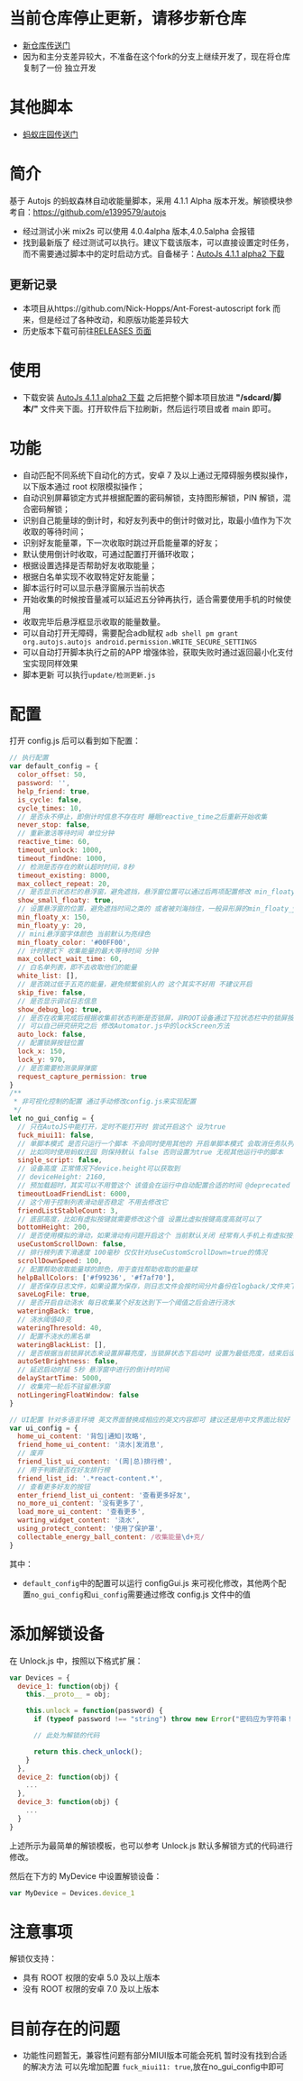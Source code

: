 # 当前仓库停止更新，请移步新仓库
- [新仓库传送门](https://github.com/TonyJiangWJ/Ant-Forest)
- 因为和主分支差异较大，不准备在这个fork的分支上继续开发了，现在将仓库复制了一份 独立开发
# 其他脚本
- [蚂蚁庄园传送门](https://github.com/TonyJiangWJ/Ant-Manor)
# 简介

基于 Autojs 的蚂蚁森林自动收能量脚本，采用 4.1.1 Alpha 版本开发。解锁模块参考自：https://github.com/e1399579/autojs

- 经过测试小米 mix2s 可以使用 4.0.4alpha 版本,4.0.5alpha 会报错
- 找到最新版了 经过测试可以执行。建议下载该版本，可以直接设置定时任务，而不需要通过脚本中的定时启动方式。自备梯子：[AutoJs 4.1.1 alpha2 下载](https://www.dropbox.com/s/pe3w53k0fugo1fa/Autojs%204.1.1%20Alpha2.apk?dl=0)

## 更新记录

- 本项目从https://github.com/Nick-Hopps/Ant-Forest-autoscript fork 而来，但是经过了各种改动，和原版功能差异较大
- 历史版本下载可前往[RELEASES 页面](https://github.com/TonyJiangWJ/Ant-Forest-autoscript/releases)

# 使用

- 下载安装 [AutoJs 4.1.1 alpha2 下载](https://www.dropbox.com/s/pe3w53k0fugo1fa/Autojs%204.1.1%20Alpha2.apk?dl=0) 之后把整个脚本项目放进 **"/sdcard/脚本/"** 文件夹下面。打开软件后下拉刷新，然后运行项目或者 main 即可。

# 功能

- 自动匹配不同系统下自动化的方式，安卓 7 及以上通过无障碍服务模拟操作，以下版本通过 root 权限模拟操作；
- 自动识别屏幕锁定方式并根据配置的密码解锁，支持图形解锁，PIN 解锁，混合密码解锁；
- 识别自己能量球的倒计时，和好友列表中的倒计时做对比，取最小值作为下次收取的等待时间；
- 识别好友能量罩，下一次收取时跳过开启能量罩的好友；
- 默认使用倒计时收取，可通过配置打开循环收取；
- 根据设置选择是否帮助好友收取能量；
- 根据白名单实现不收取特定好友能量；
- 脚本运行时可以显示悬浮窗展示当前状态
- 开始收集的时候按音量减可以延迟五分钟再执行，适合需要使用手机的时候使用
- 收取完毕后悬浮框显示收取的能量数量。
- 可以自动打开无障碍，需要配合adb赋权 `adb shell pm grant org.autojs.autojs android.permission.WRITE_SECURE_SETTINGS`
- 可以自动打开脚本执行之前的APP 增强体验，获取失败时通过返回最小化支付宝实现同样效果
- 脚本更新 可以执行`update/检测更新.js`

# 配置

打开 config.js 后可以看到如下配置：

```javascript
// 执行配置
var default_config = {
  color_offset: 50,
  password: '',
  help_friend: true,
  is_cycle: false,
  cycle_times: 10,
  // 是否永不停止，即倒计时信息不存在时 睡眠reactive_time之后重新开始收集
  never_stop: false,
  // 重新激活等待时间 单位分钟
  reactive_time: 60,
  timeout_unlock: 1000,
  timeout_findOne: 1000,
  // 检测是否存在的默认超时时间，8秒
  timeout_existing: 8000,
  max_collect_repeat: 20,
  // 是否显示状态栏的悬浮窗，避免遮挡，悬浮窗位置可以通过后两项配置修改 min_floaty_x[y]
  show_small_floaty: true,
  // 设置悬浮窗的位置，避免遮挡时间之类的 或者被刘海挡住，一般异形屏的min_floaty_y值需要设为负值
  min_floaty_x: 150,
  min_floaty_y: 20,
  // mini悬浮窗字体颜色 当前默认为亮绿色
  min_floaty_color: '#00FF00',
  // 计时模式下 收集能量的最大等待时间 分钟
  max_collect_wait_time: 60,
  // 白名单列表，即不去收取他们的能量
  white_list: [],
  // 是否跳过低于五克的能量，避免频繁偷别人的 这个其实不好用 不建议开启
  skip_five: false,
  // 是否显示调试日志信息
  show_debug_log: true,
  // 是否在收集完成后根据收集前状态判断是否锁屏，非ROOT设备通过下拉状态栏中的锁屏按钮实现 需要配置锁屏按钮位置，仅仅测试MIUI的 其他系统可能没法用
  // 可以自己研究研究之后 修改Automator.js中的lockScreen方法
  auto_lock: false,
  // 配置锁屏按钮位置
  lock_x: 150,
  lock_y: 970,
  // 是否需要检测录屏弹窗
  request_capture_permission: true
}
/**
 * 非可视化控制的配置 通过手动修改config.js来实现配置
 */
let no_gui_config = {
  // 只在AutoJS中能打开，定时不能打开时 尝试开启这个 设为true
  fuck_miui11: false,
  // 单脚本模式 是否只运行一个脚本 不会同时使用其他的 开启单脚本模式 会取消任务队列的功能。
  // 比如同时使用蚂蚁庄园 则保持默认 false 否则设置为true 无视其他运行中的脚本
  single_script: false,
  // 设备高度 正常情况下device.height可以获取到
  // deviceHeight: 2160,
  // 预加载超时，其实可以不用管这个 该值会在运行中自动配置合适的时间 @deprecated 新版蚂蚁森林没法使用
  timeoutLoadFriendList: 6000,
  // 这个用于控制列表滑动是否稳定 不用去修改它
  friendListStableCount: 3,
  // 底部高度，比如有虚拟按键就需要修改这个值 设置比虚拟按键高度高就可以了
  bottomHeight: 200,
  // 是否使用模拟的滑动，如果滑动有问题开启这个 当前默认关闭 经常有人手机上有虚拟按键 然后又不看文档注释的
  useCustomScrollDown: false,
  // 排行榜列表下滑速度 100毫秒 仅仅针对useCustomScrollDown=true的情况
  scrollDownSpeed: 100,
  // 配置帮助收取能量球的颜色，用于查找帮助收取的能量球
  helpBallColors: ['#f99236', '#f7af70'],
  // 是否保存日志文件，如果设置为保存，则日志文件会按时间分片备份在logback/文件夹下
  saveLogFile: true,
  // 是否开启自动浇水 每日收集某个好友达到下一个阈值之后会进行浇水
  wateringBack: true,
  // 浇水阈值40克
  wateringThresold: 40,
  // 配置不浇水的黑名单
  wateringBlackList: [],
  // 是否根据当前锁屏状态来设置屏幕亮度，当锁屏状态下启动时 设置为最低亮度，结束后设置成自动亮度
  autoSetBrightness: false,
  // 延迟启动时延 5秒 悬浮窗中进行的倒计时时间
  delayStartTime: 5000,
  // 收集完一轮后不驻留悬浮窗
  notLingeringFloatWindow: false
}

// UI配置 针对多语言环境 英文界面替换成相应的英文内容即可 建议还是用中文界面比较好
var ui_config = {
  home_ui_content: '背包|通知|攻略',
  friend_home_ui_content: '浇水|发消息',
  // 废弃
  friend_list_ui_content: '(周|总)排行榜',
  // 用于判断是否在好友排行榜
  friend_list_id: '.*react-content.*',
  // 查看更多好友的按钮
  enter_friend_list_ui_content: '查看更多好友',
  no_more_ui_content: '没有更多了',
  load_more_ui_content: '查看更多',
  warting_widget_content: '浇水',
  using_protect_content: '使用了保护罩',
  collectable_energy_ball_content: /收集能量\d+克/
}

```

其中：

- `default_config`中的配置可以运行 configGui.js 来可视化修改，其他两个配置`no_gui_config`和`ui_config`需要通过修改 config.js 文件中的值

# 添加解锁设备

在 Unlock.js 中，按照以下格式扩展：

```javascript
var Devices = {
  device_1: function(obj) {
    this.__proto__ = obj;

    this.unlock = function(password) {
      if (typeof password !== "string") throw new Error("密码应为字符串！");

      // 此处为解锁的代码

      return this.check_unlock();
    }
  },
  device_2: function(obj) {
    ...
  },
  device_3: function(obj) {
    ...
  }
}
```

上述所示为最简单的解锁模板，也可以参考 Unlock.js 默认多解锁方式的代码进行修改。

然后在下方的 MyDevice 中设置解锁设备：

```javascript
var MyDevice = Devices.device_1
```

# 注意事项

解锁仅支持：

- 具有 ROOT 权限的安卓 5.0 及以上版本
- 没有 ROOT 权限的安卓 7.0 及以上版本

# 目前存在的问题

- 功能性问题暂无，兼容性问题有部分MIUI版本可能会死机 暂时没有找到合适的解决方法 可以先增加配置 `fuck_miui11: true`,放在no_gui_config中即可

